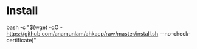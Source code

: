 # Install
bash -c "$(wget -qO - https://github.com/anamunlam/ahkacp/raw/master/install.sh --no-check-certificate)"
